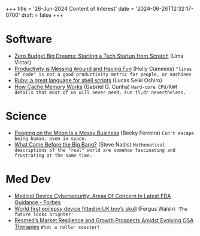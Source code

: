 +++
title = '26-Jun-2024 Content of Interest'
date = '2024-06-26T12:32:17-0700'
draft = false
+++


# Software

-   [Zero Budget Big Dreams: Starting a Tech Startup from Scratch](https://semaphoreci.com/blog/tech-startup) (Uma Victor)
-   [Productivity is Messing Around and Having Fun](https://hollycummins.com/productivity-messing-around-dpe-london/) (Holly Cummins) `"lines of code" is not a good productivity metric for people, or machines`
-   [Ruby: a great language for shell scripts](https://lucasoshiro.github.io/posts-en/2024-06-17-ruby-shellscript/)
    (Lucas Seiki Oshiro)
-   [How Cache Memory Works](https://pikuma.com/blog/understanding-computer-cache)
    (Gabriel G. Cunha) `Hard-core CPU/RAM details that most of us will never need. Fun tl;dr nevertheless.`


# Science

-   [Pooping on the Moon Is a Messy Business](https://www.wired.com/story/pooping-on-the-moon-is-a-messy-business/) (Becky Ferreira)
    `Can't escape being human, even in space.`
-   [What Came Before the Big Bang?](https://www.wired.com/story/what-came-before-the-big-bang/) (Steve Nadis)
    `Mathematical descriptions of the "real" world are somehow fascinating and frustrating at the same time.`


# Med Dev

-   [Medical Device Cybersecurity: Areas Of Concern In Latest FDA Guidance - Forbes](https://www.google.com/url?rct=j&sa=t&url=https://www.forbes.com/sites/forbestechcouncil/2024/06/26/medical-device-cybersecurity-areas-of-concern-in-latest-fda-guidance/&ct=ga&cd=CAIyGjdmYTYyZTUxM2FiM2QxMmY6Y29tOmVuOlVT&usg=AOvVaw3Cya3R6-dpdhWPhSMHXzfp)
-   [World first epilepsy device fitted in UK boy&rsquo;s skull](https://www.bbc.com/news/articles/cg33kgd81mvo) (Fergus Walsh) `'The future looks brighter'`
-   [Resmed&rsquo;s Market Resilience and Growth Prospects Amidst Evolving OSA Therapies](https://www.google.com/url?rct=j&sa=t&url=https://markets.businessinsider.com/news/stocks/resmed-s-market-resilience-and-growth-prospects-amidst-evolving-osa-therapies-1033500014&ct=ga&cd=CAIyGjdmYTYyZTUxM2FiM2QxMmY6Y29tOmVuOlVT&usg=AOvVaw1MsPV64SrKVQkhyZHivtKC)
    `What a roller coaster!`

